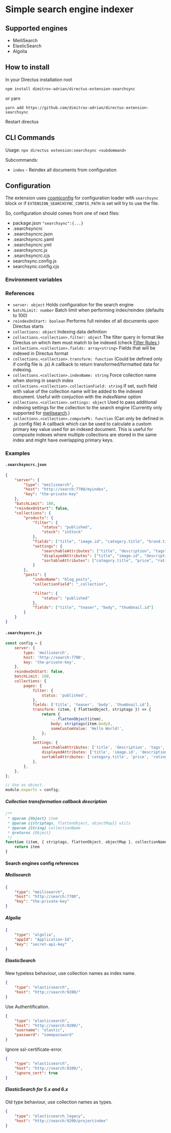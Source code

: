 # Simple search engine indexer

## Supported engines

- MeiliSearch
- ElasticSearch
- Algolia

## How to install

In your Directus installation root

```
npm install dimitrov-adrian/directus-extension-searchsync
```

or yarn

```
yarn add https://github.com/dimitrov-adrian/directus-extension-searchsync
```

Restart directus

## CLI Commands

Usage: `npx directus extension:searchsync <subdommand>`

Subcommands:

- `index` - Reindex all documents from configuration

## Configuration

The extension uses [cosmiconfig](https://github.com/davidtheclark/cosmiconfig#cosmiconfig) for configuration loader with
`searchsync` block or if `EXTENSION_SEARCHSYNC_CONFIG_PATH` is set will try to use the file.

So, configuration should comes from one of next files:

- package.json `"searchsync":{...}`
- .searchsyncrc
- .searchsyncrc.json
- .searchsyncrc.yaml
- .searchsyncrc.yml
- .searchsyncrc.js
- .searchsyncrc.cjs
- searchsync.config.js
- searchsync.config.cjs

### Environment variables

### References

- `server: object` Holds configuration for the search engine
- `batchLimit: number` Batch limit when performing index/reindex (defaults to 100)
- `reindexOnStart: boolean` Performs full reindex of all documents upon Directus starts
- `collections: object` Indexing data definition
- `collections.<collection>.filter: object` The filter query in format like Directus on which item must match to be
  indexed (check [Filter Rules ](https://docs.directus.io/reference/filter-rules/#filter-rules))
- `collections.<collection>.fields: array<string>` Fields that will be indexed in Directus format
- `collections.<collection>.transform: function` (Could be defined only if config file is .js) A callback to return
  transformed/formatted data for indexing.
- `collections.<collection>.indexName: string` Force collection name when storing in search index
- `collections.<collection>.collectionField: string` If set, such field with value of the collection name will be added
  to the indexed document. Useful with conjuction with the _indexName_ option
- `collections.<collection>.settings: object` Used to pass additional indexing settings for the collection to the search
  engine (Currently only supported for
  [meilisearch](https://docs.meilisearch.com/reference/api/settings.html#update-settings).)
- `collections.<collection>.computePk: function` (Can only be defined in .js config file) A callback which can be used
  to calculate a custom primary key value used for an indexed document. This is useful for composite indexes where
  multiple collections are stored in the same index and might have overlapping primary keys.

### Examples

#### `.searchsyncrc.json`

```json
{
	"server": {
		"type": "meilisearch",
		"host": "http://search:7700/myindex",
		"key": "the-private-key"
	},
	"batchLimit": 100,
	"reindexOnStart": false,
	"collections": {
		"products": {
			"filter": {
				"status": "published",
				"stock": "inStock"
			},
			"fields": ["title", "image.id", "category.title", "brand.title", "tags", "description", "price", "rating"],
			"settings": {
				"searchableAttributes": ["title", "description", "tags", "category.title", "brand.title"],
				"displayedAttributes": ["title", "image.id", "description"],
				"sortableAttributes": ["category.title", "price", "rating", "brand.title"]
			}
		},
		"posts": {
			"indexName": "blog_posts",
			"collectionField": "_collection",

			"filter": {
				"status": "published"
			},
			"fields": ["title", "teaser", "body", "thumbnail.id"]
		}
	}
}
```

#### `.searchsyncrc.js`

```javascript
const config = {
	server: {
		type: 'meilisearch',
		host: 'http://search:7700',
		key: 'the-private-key',
	},
	reindexOnStart: false,
	batchLimit: 100,
	collections: {
		pages: {
			filter: {
				status: 'published',
			},
			fields: ['title', 'teaser', 'body', 'thumbnail.id'],
			transform: (item, { flattenObject, striptags }) => {
				return {
					...flattenObject(item),
					body: striptags(item.body),
					someCustomValue: 'Hello World!',
				};
			},
			settings: {
				searchableAttributes: ['title', 'description', 'tags', 'category.title', 'brand.title'],
				displayedAttributes: ['title', 'image.id', 'description'],
				sortableAttributes: ['category.title', 'price', 'rating', 'brand.title'],
			},
		},
	},
};

// Use as object.
module.exports = config;
```

##### Collection transformation callback description

```javascript
/**
 * @param {Object} item
 * @param {{striptags, flattenObject, objectMap}} utils
 * @param {String} collectionName
 * @returns {Object}
 */
function (item, { striptags, flattenObject, objectMap }, collectionName) {
	return item
}
```

#### Search engines config references

##### Meilisearch

```json
{
	"type": "meilisearch",
	"host": "http://search:7700",
	"key": "the-private-key"
}
```

##### Algolia

```json
{
	"type": "algolia",
	"appId": "Application-Id",
	"key": "secret-api-key"
}
```

##### ElasticSearch

New typeless behaviour, use collection names as index name.

```json
{
	"type": "elasticsearch",
	"host": "http://search:9200/"
}
```

Use Authentification.

```json
{
	"type": "elasticsearch",
	"host": "http://search:9200/",
	"username": "elastic",
	"password": "somepassword"
}
```

Ignore ssl-certificate-error.

```json
{
	"type": "elasticsearch",
	"host": "http://search:9200/",
	"ignore_cert": true
}
```

##### ElasticSearch for 5.x and 6.x

Old type behaviour, use collection names as types.

```json
{
	"type": "elasticsearch_legacy",
	"host": "http://search:9200/projectindex"
}
```
